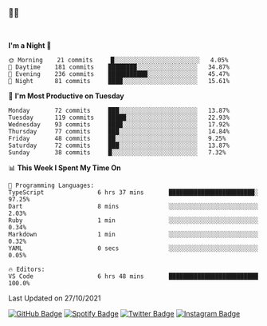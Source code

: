 ### 🤙🍺

<!-- <a href="https://github-readme-stats.vercel.app/api?username=hzak2xx&count_private=true&show_icons=true&theme=dracula">
  <img align="center" src="https://github-readme-stats.vercel.app/api?username=hzak2xx&count_private=true&show_icons=true&theme=dracula" />
</a>
</br> -->
</br>

<!--START_SECTION:waka-->
**I'm a Night 🦉** 

```text
🌞 Morning    21 commits     █░░░░░░░░░░░░░░░░░░░░░░░░   4.05% 
🌆 Daytime    181 commits    ████████░░░░░░░░░░░░░░░░░   34.87% 
🌃 Evening    236 commits    ███████████░░░░░░░░░░░░░░   45.47% 
🌙 Night      81 commits     ████░░░░░░░░░░░░░░░░░░░░░   15.61%

```
📅 **I'm Most Productive on Tuesday** 

```text
Monday       72 commits     ███░░░░░░░░░░░░░░░░░░░░░░   13.87% 
Tuesday      119 commits    █████░░░░░░░░░░░░░░░░░░░░   22.93% 
Wednesday    93 commits     ████░░░░░░░░░░░░░░░░░░░░░   17.92% 
Thursday     77 commits     ███░░░░░░░░░░░░░░░░░░░░░░   14.84% 
Friday       48 commits     ██░░░░░░░░░░░░░░░░░░░░░░░   9.25% 
Saturday     72 commits     ███░░░░░░░░░░░░░░░░░░░░░░   13.87% 
Sunday       38 commits     █░░░░░░░░░░░░░░░░░░░░░░░░   7.32%

```


📊 **This Week I Spent My Time On** 

```text
💬 Programming Languages: 
TypeScript               6 hrs 37 mins       ████████████████████████░   97.25% 
Dart                     8 mins              ░░░░░░░░░░░░░░░░░░░░░░░░░   2.03% 
Ruby                     1 min               ░░░░░░░░░░░░░░░░░░░░░░░░░   0.34% 
Markdown                 1 min               ░░░░░░░░░░░░░░░░░░░░░░░░░   0.32% 
YAML                     0 secs              ░░░░░░░░░░░░░░░░░░░░░░░░░   0.05%

🔥 Editors: 
VS Code                  6 hrs 48 mins       █████████████████████████   100.0%

```


 Last Updated on 27/10/2021
<!--END_SECTION:waka-->

[![GitHub Badge](https://img.shields.io/badge/GitHub-100000?style=for-the-badge&logo=github&logoColor=white)](https://github.com/hzak2xx)
[![Spotify Badge](https://img.shields.io/badge/Spotify-1ED760?&style=for-the-badge&logo=spotify&logoColor=white)](https://open.spotify.com/user/uf90s6sbbh75a1mt44clkhkvf)
[![Twitter Badge](https://img.shields.io/badge/Twitter-1DA1F2?style=for-the-badge&logo=twitter&logoColor=white)](https://twitter.com/hzak2xx)
[![Instagram Badge](https://img.shields.io/badge/Instagram-E4405F?style=for-the-badge&logo=instagram&logoColor=white)](https://www.instagram.com/hzak2xx/)
